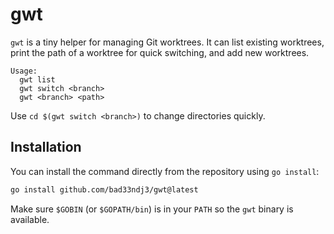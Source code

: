 # gwt

`gwt` is a tiny helper for managing Git worktrees. It can list existing worktrees,
print the path of a worktree for quick switching, and add new worktrees.

```
Usage:
  gwt list
  gwt switch <branch>
  gwt <branch> <path>
```

Use `cd $(gwt switch <branch>)` to change directories quickly.

## Installation

You can install the command directly from the repository using `go install`:

```bash
go install github.com/bad33ndj3/gwt@latest
```

Make sure `$GOBIN` (or `$GOPATH/bin`) is in your `PATH` so the `gwt` binary is
available.
